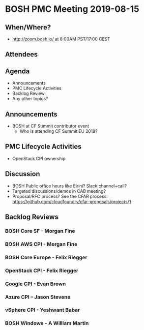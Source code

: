 # BOSH PMC Meeting 2019-08-15

## When/Where?
* http://zoom.bosh.io/ at 8:00AM PST/17:00 CEST

## Attendees

## Agenda

* Announcements
* PMC Lifecycle Activities
* Backlog Review
* Any other topics?

## Announcements
* BOSH at CF Summit contributor event
  * Who is attending CF Summit EU 2019?

## PMC Lifecycle Activities
* OpenStack CPI ownership

## Discussion
* BOSH Public office hours like Eirini? Slack channel+call?
* Targeted discussions/demos in CAB meeting?
* Proposal/RFC process? See the CFAR process: https://github.com/cloudfoundry/cfar-proposals/projects/1

## Backlog Reviews

### BOSH Core SF - Morgan Fine


### BOSH AWS CPI - Morgan Fine


### BOSH Core Europe - Felix Riegger


### OpenStack CPI - Felix Riegger


### Google CPI - Evan Brown


### Azure CPI – Jason Stevens


### vSphere CPI - Yeshwant Babar

### BOSH Windows - A William Martin
